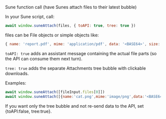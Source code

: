 Sune function call (have Sunes attach files to their latest bubble)

In your Sune script, call:
```js
await window.suneAttach(files, { toAPI: true, tree: true })
```
files can be File objects or simple objects like:
```js
{ name: 'report.pdf', mime: 'application/pdf', data: '<BASE64>', size: 123456 }
```
`toAPI: true` adds an assistant message containing the actual file parts (so the API can consume them next turn).

`tree: true` adds the separate Attachments tree bubble with clickable downloads.


Examples:
```js
await window.suneAttach([fileInput.files[0]])
await window.suneAttach([{name:'cat.png',mime:'image/png',data:'<BASE64>'}])
```
If you want only the tree bubble and not re-send data to the API, set {toAPI:false, tree:true}.
